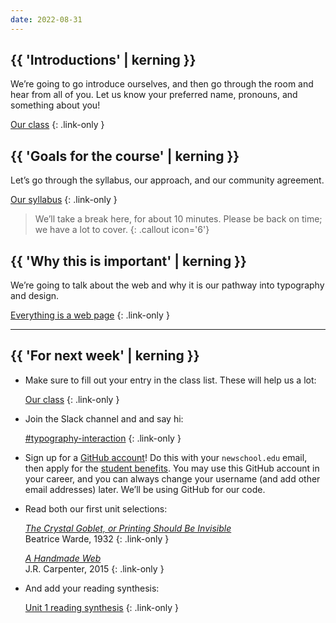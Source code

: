 ```yaml
---
date: 2022-08-31
---
```




## {{ 'Introductions' | kerning }}

We’re going to go introduce ourselves, and then go through the room and hear from all of you. Let us know your preferred name, pronouns, and something about you!

[Our class](https://docs.google.com/document/d/1H3sKLCCZWFoUFSd7qMVYmEc7z4ocbUgtEjCwtCUtyPk/)
{: .link-only }



## {{ 'Goals for the course' | kerning }}

Let’s go through the syllabus, our approach, and our community agreement.

[Our syllabus](/syllabus)
{: .link-only }



> We’ll take a break here, for about 10 minutes. Please be back on time; we have a lot to cover.
{: .callout icon='6'}



## {{ 'Why this is important' | kerning }}

We’re going to talk about the web and why it is our pathway into typography and design.

[Everything is a web page](/topic/everything)
{: .link-only }




------------



## {{ 'For next week' | kerning }}

* Make sure to fill out your entry in the class list. These will help us a lot:

	[Our class](https://docs.google.com/document/d/1H3sKLCCZWFoUFSd7qMVYmEc7z4ocbUgtEjCwtCUtyPk/)
	{: .link-only }

* Join the Slack channel and and say hi:

	[#typography-interaction](https://mpscd.slack.com/archives/C03UR0J71U5)
	{: .link-only }

* Sign up for a [GitHub account](https://github.com/signup)! Do this with your `newschool.edu` email, then apply for the [student benefits](https://education.github.com/discount_requests/student_application).
You may use this GitHub account in your career, and you can always change your username (and add other email addresses) later. We’ll be using GitHub for our code.

* Read both our first unit selections:

	[*The Crystal Goblet, or Printing Should Be Invisible*](https://readings.design/PDF/The%20Crystal%20Goblet.pdf) \
	Beatrice Warde, 1932
	{: .link-only }

	[*A Handmade Web*](http://luckysoap.com/statements/handmadeweb.html) \
	J.R. Carpenter, 2015
	{: .link-only }

* And add your reading synthesis:

	[Unit 1 reading synthesis](https://docs.google.com/document/d/1Ou6_7WA69U1B1L4IMU6TCj2Rz4dQsFUJbfvBxlmgPbA/)
	{: .link-only }
